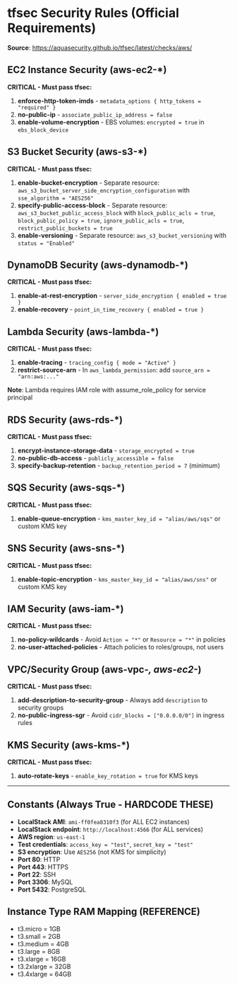 # tfsec Security Rules (Official Requirements)

**Source**: https://aquasecurity.github.io/tfsec/latest/checks/aws/

## EC2 Instance Security (aws-ec2-\*)

**CRITICAL - Must pass tfsec:**

1. **enforce-http-token-imds** - `metadata_options { http_tokens = "required" }`
2. **no-public-ip** - `associate_public_ip_address = false`
3. **enable-volume-encryption** - EBS volumes: `encrypted = true` in `ebs_block_device`

## S3 Bucket Security (aws-s3-\*)

**CRITICAL - Must pass tfsec:**

1. **enable-bucket-encryption** - Separate resource: `aws_s3_bucket_server_side_encryption_configuration` with `sse_algorithm = "AES256"`
2. **specify-public-access-block** - Separate resource: `aws_s3_bucket_public_access_block` with `block_public_acls = true`, `block_public_policy = true`, `ignore_public_acls = true`, `restrict_public_buckets = true`
3. **enable-versioning** - Separate resource: `aws_s3_bucket_versioning` with `status = "Enabled"`

## DynamoDB Security (aws-dynamodb-\*)

**CRITICAL - Must pass tfsec:**

1. **enable-at-rest-encryption** - `server_side_encryption { enabled = true }`
2. **enable-recovery** - `point_in_time_recovery { enabled = true }`

## Lambda Security (aws-lambda-\*)

**CRITICAL - Must pass tfsec:**

1. **enable-tracing** - `tracing_config { mode = "Active" }`
2. **restrict-source-arn** - In `aws_lambda_permission`: add `source_arn = "arn:aws:..."`

**Note**: Lambda requires IAM role with assume_role_policy for service principal

## RDS Security (aws-rds-\*)

**CRITICAL - Must pass tfsec:**

1. **encrypt-instance-storage-data** - `storage_encrypted = true`
2. **no-public-db-access** - `publicly_accessible = false`
3. **specify-backup-retention** - `backup_retention_period = 7` (minimum)

## SQS Security (aws-sqs-\*)

**CRITICAL - Must pass tfsec:**

1. **enable-queue-encryption** - `kms_master_key_id = "alias/aws/sqs"` or custom KMS key

## SNS Security (aws-sns-\*)

**CRITICAL - Must pass tfsec:**

1. **enable-topic-encryption** - `kms_master_key_id = "alias/aws/sns"` or custom KMS key

## IAM Security (aws-iam-\*)

**CRITICAL - Must pass tfsec:**

1. **no-policy-wildcards** - Avoid `Action = "*"` or `Resource = "*"` in policies
2. **no-user-attached-policies** - Attach policies to roles/groups, not users

## VPC/Security Group (aws-vpc-_, aws-ec2-_)

**CRITICAL - Must pass tfsec:**

1. **add-description-to-security-group** - Always add `description` to security groups
2. **no-public-ingress-sgr** - Avoid `cidr_blocks = ["0.0.0.0/0"]` in ingress rules

## KMS Security (aws-kms-\*)

**CRITICAL - Must pass tfsec:**

1. **auto-rotate-keys** - `enable_key_rotation = true` for KMS keys

---

## Constants (Always True - HARDCODE THESE)

- **LocalStack AMI**: `ami-ff0fea8310f3` (for ALL EC2 instances)
- **LocalStack endpoint**: `http://localhost:4566` (for ALL services)
- **AWS region**: `us-east-1`
- **Test credentials**: `access_key = "test"`, `secret_key = "test"`
- **S3 encryption**: Use `AES256` (not KMS for simplicity)
- **Port 80**: HTTP
- **Port 443**: HTTPS
- **Port 22**: SSH
- **Port 3306**: MySQL
- **Port 5432**: PostgreSQL

## Instance Type RAM Mapping (REFERENCE)

- t3.micro = 1GB
- t3.small = 2GB
- t3.medium = 4GB
- t3.large = 8GB
- t3.xlarge = 16GB
- t3.2xlarge = 32GB
- t3.4xlarge = 64GB
